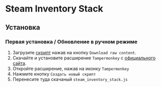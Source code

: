 # Steam Inventory Stack
## Установка
### Первая установка / Обновление в ручном режиме

1. Загрузите [скрипт](steam_inventory_stack.js) нажав на кнопку `Download raw content`.
2. Скачайте и установите расширение `Tampermonkey` с [официального сайта](https://www.tampermonkey.net/).
3. Откройте расширение, нажав на иконку `Tampermonkey`
4. Нажмите кнопку `Создать новый скрипт`
5. Перенесите туда скачаный `steam_inventory_stack.js`
